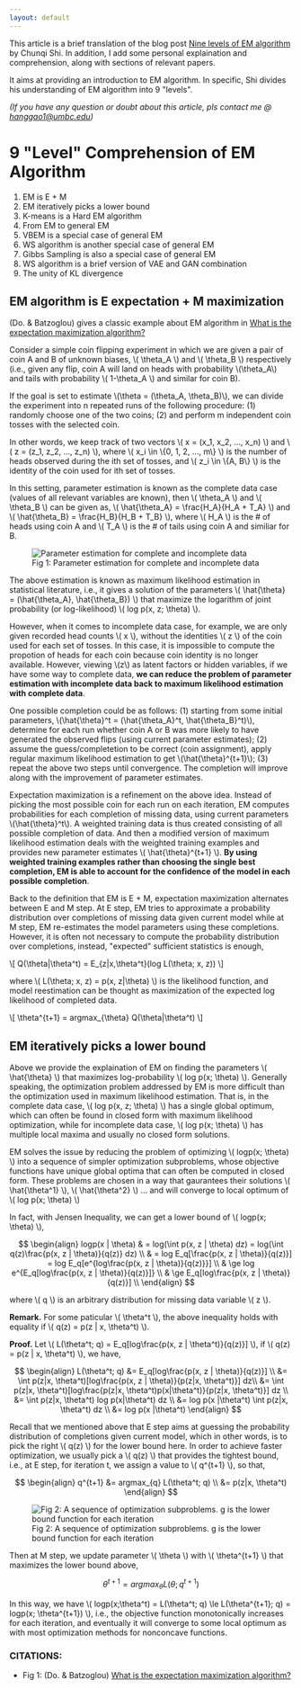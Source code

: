 ```yaml
---
layout: default
---
```


This article is a brief translation of the blog post [Nine levels of EM algorithm](http://mp.weixin.qq.com/s/NbM4sY93kaG5qshzgZzZIQ) by Chunqi Shi. 
In addition, I add some personal explaination and comprehension, along with sections of relevant papers. 

It aims at providing an introduction to EM algorithm. In specific, Shi divides his understanding of EM algorithm into 9 \"levels\". 

_(If you have any question or doubt about this article, pls contact me @ hanggao1@umbc.edu)_


# [](#header-1) 9 \"Level\" Comprehension of EM Algorithm  
1. EM is E + M
2. EM iteratively picks a lower bound
3. K-means is a Hard EM algorithm
4. From EM to general EM
5. VBEM is a special case of general EM
6. WS algorithm is another special case of general EM
7. Gibbs Sampling is also a special case of general EM
8. WS algorithm is a brief version of VAE and GAN combination
9. The unity of KL divergence

## [](#header-2) EM algorithm is E expectation + M maximization

\(Do. & Batzoglou\) gives a classic example about EM algorithm in [What is the expectation maximization algorithm?](https://www.nature.com/articles/nbt1406#f1)

Consider a simple coin flipping experiment in which we are given a pair of coin A and B of unknown biases, \\( \theta_A \\) and \\( \theta_B \\) respectively \(i.e., 
given any flip, coin A will land on heads with probability \\(\theta_A\\) and tails with probability \\( 1-\theta_A \\) and similar for coin B\). 

If the goal is set to estimate \\(\theta = \(\theta_A, \theta_B\)\\), we can divide the experiment into n repeated runs of the following procedure: (1) randomly choose one of the two coins;
(2) and perform m independent coin tosses with the selected coin. 

In other words, we keep track of two vectors \\( x = \(x_1, x_2, ..., x_n\) \\) and \\( z = \(z_1, z_2, ..., z_n\) \\),
where \\( x_i \in \\{0, 1, 2, ..., m\\} \\) is the number of heads observed during the ith set of tosses, and \\( z_i \in \\{A, B\\} \\)
is the identity of the coin used for ith set of tosses.  

In this setting, parameter estimation is known as the complete data case (values of all relevant variables are known), then \\( \theta_A \\) and \\( \theta_B \\)
can be given as, \\( \hat{\theta_A} = \frac{H_A}{H_A + T_A} \\) and \\( \hat{\theta_B} = \frac{H_B}{H_B + T_B} \\), where  \\( H_A \\) is the # of heads using coin A and \\( T_A \\) is the # of tails using coin A and similiar for B. 

<figure>
  <img src="{{site.url}}/assets/images/em/image_1.gif" alt="Parameter estimation for complete and incomplete data"/>
  <figcaption>Fig 1: Parameter estimation for complete and incomplete data</figcaption>
</figure>

The above estimation is known as maximum likelihood estimation in statistical literature, i.e., it gives a solution of the parameters \\( \hat{\theta} = \(\hat{\theta_A}, \hat{\theta_B}\) \\) that
maximize the logarithm of joint probability (or log-likelihood) \\( log p\(x, z; \theta\) \\).

However, when it comes to incomplete data case, for example, we are only given recorded head counts \\( x \\), without the identities \\( z \\) of the coin used for each set of tosses. In this case, 
it is impossible to compute the propotion of heads for each coin because coin identity is no longer available. However, viewing \\(z\\) as latent factors or hidden variables, if we have some way to complete
data, **we can reduce the problem of parameter estimation with incomplete data back to maximum likelihood estimation with complete data**.

One possible completion could be as follows: (1) starting from some initial parameters, \\(\hat{\theta}^t = \(\hat{\theta_A}^t, \hat{\theta_B}^t\)\\), determine for each run whether coin A or B was more 
likely to have generated the observed flips (using current parameter estimates); (2) assume the guess/completetion to be correct (coin assignment), apply regular maximum likelihood estimation to get \\(\hat{\theta}^{t+1}\\); (3) repeat the above two steps until convergence. The completion will improve along with the improvement of parameter estimates. 

Expectation maximization is a refinement on the above idea. Instead of picking the most possible coin for each run on each iteration, EM computes probabilities for each completion of missing data, using
current parameters \\(\hat{\theta}^t\\). A weighted training data is thus created consisting of all possible completion of data. And then a modified version of maximum likelihood estimation deals with the 
weighted training examples and provides new parameter estimates \\( \hat{\theta}^{t+1} \\). **By using weighted training examples rather than choosing the single best completion, EM is able to account for 
the confidence of the model in each possible completion**.

Back to the definition that EM is E + M, expectation maximization alternates between E and M step. At E step, EM tries to approximate a probability distribution over completions of missing data given current
model while at M step, EM re-estimates the model parameters using these completions. However, it is often not necessary to compute the probability distribution over completions, instead, \"expected\" sufficient
statistics is enough,

\\[ Q(\theta\|\theta^t) = E_{z\|x,\theta^t}(log L(\theta; x, z)) \\]


where \\( L(\theta; x, z) = p(x, z\|\theta) \\) is the likelihood function, and model reestimation can be thought as maximization of the expected log likelihood of completed data. 


\\[ \theta^{t+1} = argmax_{\theta} Q(\theta\|\theta^t) \\]


## [](#header-2) EM iteratively picks a lower bound
Above we provide the explaination of EM on finding the parameters \\( \hat{\theta} \\) that maximizes log-probability \\( log p(x; \theta) \\). Generally speaking, the optimization problem addressed by EM is more difficult than the optimization used in maximum likelihood estimation. That is, in the complete data case, \\( log p(x, z; \theta) \\) has a single global optimum, which can often be found in closed form with maximum likelihood optimization, while for incomplete data case, \\( log p(x; \theta\) \\) has multiple local maxima and usually no closed form solutions.

EM solves the issue by reducing the problem of optimizing \\( logp(x; \theta) \\) into a sequence of simpler optimization subproblems, whose objective functions have unique global optima that can often be computed in closed form. These problems are chosen in a way that gaurantees their solutions \\( \hat{\theta^1} \\), \\( \hat{\theta^2} \\) ...  and will converge to local optimum of \\( log p(x; \theta) \\)

In fact, with Jensen Inequality, we can get a lower bound of \\( logp(x; \theta) \\), 

$$
\begin{align}
logp(x | \theta) & = log(\int p(x, z | \theta) dz) = log(\int q(z)\frac{p(x, z | \theta)}{q(z)} dz) \\ 
 				 & = log E_q[\frac{p(x, z | \theta)}{q(z)}] = log E_q[e^{log\frac{p(x, z | \theta)}{q(z)}}] \\
 				 & \ge log e^{E_q[log\frac{p(x, z | \theta)}{q(z)}]} \\
 				 & \ge E_q[log\frac{p(x, z | \theta)}{q(z)}] \\
\end{align}
$$

where \\( q \\) is an arbitrary distribution for missing data variable \\( z \\). 

**Remark.** For some paticular \\( \theta^t \\), the above inequality holds with equality if \\( q(z) = p(z \| x, \theta^t) \\).

**Proof.** Let \\( L(\theta^t; q) = E_q[log\frac{p(x, z \| \theta^t)}{q(z)}] \\), if \\( q(z) = p(z \| x, \theta^t) \\), we have,

$$ 
\begin{align}
L(\theta^t; q) &= E_q[log\frac{p(x, z | \theta)}{q(z)}] \\
			   &= \int p(z|x, \theta^t)[log\frac{p(x, z | \theta)}{p(z|x, \theta^t)}] dz\\
			   &= \int p(z|x, \theta^t)[log\frac{p(z|x, \theta^t)p(x|\theta^t)}{p(z|x, \theta^t)}] dz \\
			   &= \int p(z|x, \theta^t) log p(x|\theta^t) dz \\
			   &= log p(x |\theta^t) \int p(z|x, \theta^t) dz \\
			   &= log p(x |\theta^t)
\end{align}
$$

Recall that we mentioned above that E step aims at guessing the probability distribution of completions given current model, which in other words, is to pick the right \\( q(z) \\) for the lower
bound here. In order to achieve faster optimization, we usually pick a \\( q(z) \\) that provides the tightest bound, i.e., at E step, for iteration t, we assign a value to \\( q^{t+1} \\), so that,

$$ 
\begin{align}
q^{t+1} &= argmax_{q} L(\theta^t; q) \\
		&= p(z|x, \theta^t)
\end{align}
$$

<figure>
  <img src="{{site.url}}/assets/images/em/image_2.jpeg" alt="Fig 2: A sequence of optimization subproblems. g is the lower bound function for each iteration"/>
  <figcaption>Fig 2: A sequence of optimization subproblems. g is the lower bound function for each iteration</figcaption>
</figure>

Then at M step, we update parameter \\( \theta \\) with \\( \theta^{t+1} \\) that maximizes the lower bound above,

$$ \theta^{t+1} = argmax_{\theta} L(\theta; q^{t+1}) $$

In this way, we have \\( logp(x;\theta^t) = L(\theta^t; q) \le L(\theta^{t+1}; q) = logp(x; \theta^{t+1}) \\), i.e., the objective function monotonically increases for each iteration, and eventually it will converge to some local optimum as with most optimization methods for nonconcave functions.


### [](#header-3) CITATIONS:
* Fig 1: \(Do. & Batzoglou\) [What is the expectation maximization algorithm?](https://www.nature.com/articles/nbt1406#f1)